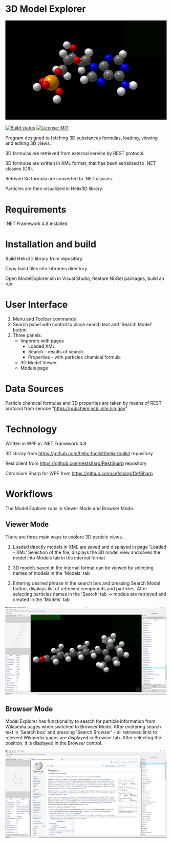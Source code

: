 # 3D Model Explorer

![Main Application Logo](./Resources/3DModelExplorer-logo.png)


[![Build status](https://ci.appveyor.com/api/projects/status/q6ym9afty1nqm1qg?svg=true)](https://ci.appveyor.com/project/VE-2016/3dmodelexplorer)
[![License: MIT](https://img.shields.io/badge/License-MIT-yellow.svg)](https://opensource.org/licenses/MIT)

Program designed to fetching 3D substances formulas, loading, viewing and editing 3D views.

3D formulas are retrieved from external service by REST protocol.

3D formulas are written in XML format, that has been serialized to .NET classes (C#).

Retrived 3d formula are converted to .NET classes.

Particles are then visualized in Helix3D library.

# Requirements

.NET Framework 4.8 installed

# Installation and build

Build Helix3D library from repository.

Copy build files into Libraries directory.

Open ModelExplorer.sln in Visual Studio, Restore NuGet packages, build an run.

# User Interface

1. Menu and Toolbar commands
2. Search panel with control to place search text and 'Search Model' button
3. Three panels:
   * Imporers with pages
     * Loaded XML
     * Search - results of search 
     * Properties - with particles chemical formula
   * 3D Model Viewer
   * Models page
   
# Data Sources

Particle chemical formulas and 3D properties are taken by means of REST protocol from service "https://pubchem.ncbi.nlm.nih.gov"

# Technology

Written in WPF in .NET Framework 4.8

3D library from https://github.com/helix-toolkit/helix-toolkit repository

Rest client from https://github.com/restsharp/RestSharp repository

Chromium Sharp for WPF from https://github.com/cefsharp/CefSharp

# Workflows
The Model Explorer runs in Viewer Mode and Browser Mode.

## Viewer Mode

There are three main ways to explore 3D particle views.

1. Loaded directly models in XML are saved and displayed in page 'Loaded - XML'
Selection of the file, displays the 3D model view and saves the model into Models tab in the internal format

2. 3D models saved in the internal format can be viewed by selecting names of models in the 'Models' tab

3. Entering desired phrase in the search box and pressing Search Model button, displays list of retrieved compounds and particles. 
After selecting particles names in the 'Search' tab -> models are retrieved and created in the 'Models' tab

![Main Application ViewerMode](./Resources/3DModelExplorer.png)


## Browser Mode

Model Explorer has functionality to search for particle information from Wikipedia pages when switched to Browser Mode. After enetering search text in 'Search box' and pressing 'Search Browser' - all retrieved linkt to relevent Wikipedia pages are displayed in Browser tab. After selecting the position, it is displayed in the Browser control.

![Main Application BrowserMode](./Resources/BrowserMode.png)




